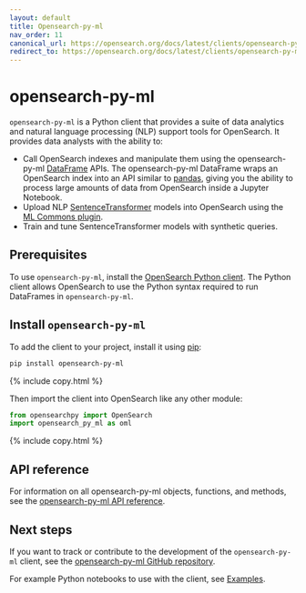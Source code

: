 ```yaml
---
layout: default
title: Opensearch-py-ml
nav_order: 11
canonical_url: https://opensearch.org/docs/latest/clients/opensearch-py-ml/
redirect_to: https://opensearch.org/docs/latest/clients/opensearch-py-ml/
---
```


# opensearch-py-ml

`opensearch-py-ml` is a Python client that provides a suite of data analytics and natural language processing (NLP) support tools for OpenSearch. It provides data analysts with the ability to:

- Call OpenSearch indexes and manipulate them using the opensearch-py-ml [DataFrame](https://opensearch-project.github.io/opensearch-py-ml/reference/dataframe.html) APIs. The opensearch-py-ml DataFrame wraps an OpenSearch index into an API similar to [pandas](https://pandas.pydata.org/), giving you the ability to process large amounts of data from OpenSearch inside a Jupyter Notebook.
- Upload NLP [SentenceTransformer](https://www.sbert.net/) models into OpenSearch using the [ML Commons plugin]({{site.url}}{{site.baseurl}}/ml-commons-plugin/index/).
- Train and tune SentenceTransformer models with synthetic queries.

## Prerequisites 

To use `opensearch-py-ml`, install the [OpenSearch Python client]({{site.url}}{{site.baseurl}}/clients/python-low-level#setup). The Python client allows OpenSearch to use the Python syntax required to run DataFrames in `opensearch-py-ml`.

## Install `opensearch-py-ml`

To add the client to your project, install it using [pip](https://pip.pypa.io/):

```bash
pip install opensearch-py-ml
```
{% include copy.html %}

Then import the client into OpenSearch like any other module:

```python
from opensearchpy import OpenSearch
import opensearch_py_ml as oml
```
{% include copy.html %}

## API reference

For information on all opensearch-py-ml objects, functions, and methods, see the [opensearch-py-ml API reference](https://opensearch-project.github.io/opensearch-py-ml/reference/index.html).

## Next steps

If you want to track or contribute to the development of the `opensearch-py-ml` client, see the [opensearch-py-ml GitHub repository](https://github.com/opensearch-project/opensearch-py-ml).

For example Python notebooks to use with the client, see [Examples](https://opensearch-project.github.io/opensearch-py-ml/examples/index.html).
